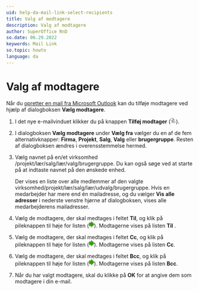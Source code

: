 ```yaml
---
uid: help-da-mail-link-select-recipients
title: Valg af modtagere
description: Valg af modtagere
author: SuperOffice RnD
so.date: 06.29.2022
keywords: Mail Link
so.topic: howto
language: da
---
```


# Valg af modtagere

Når du [opretter en mail fra Microsoft Outlook][1] kan du tilføje modtagere ved hjælp af dialogboksen **Vælg modtagere**.

1. I det nye e-mailvinduet klikker du på knappen **Tilføj modtager** (![ikon][img1]).

2. I dialogboksen **Vælg modtagere** under **Vælg fra** vælger du en af de fem alternativknapper: **Firma**, **Projekt**, **Salg**, **Valg** eller **brugergruppe**. Resten af dialogboksen ændres i overensstemmelse hermed.

3. Vælg navnet på en/et virksomhed /projekt/lær/salg/lær/valg/brugergruppe. Du kan også søge ved at starte på at indtaste navnet på den ønskede enhed.

    Der vises en liste over alle medlemmer af den valgte virksomhed/projekt/lær/salg/lær/udvalg/brugergruppe. Hvis en medarbejder har mere end én mailadresse, og du vælger **Vis alle adresser** i nederste venstre hjørne af dialogboksen, vises alle medarbejderens mailadresser.

4. Vælg de modtagere, der skal medtages i feltet **Til**, og klik på pileknappen til høje for listen (![ikon][img2]). Modtagerne vises på listen **Til** .

5. Vælg de modtagere, der skal medtages i feltet **Cc**, og klik på pileknappen til høje for listen (![ikon][img2]). Modtagerne vises på listen **Cc**.

6. Vælg de modtagere, der skal medtages i feltet **Bcc**, og klik på pileknappen til høje for listen (![ikon][img2]). Modtagerne vises på listen **Bcc**.

7. Når du har valgt modtagere, skal du klikke på **OK** for at angive dem som modtagere i din e-mail.

<!-- Referenced links -->
[1]: create-in-outlook.md

<!-- Referenced images -->
[img1]: ../../../../media/icons/mail-link/add-recipient.png
[img2]: ../../../../media/icons/mail-link/arrow.png
